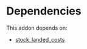 # Dependencies

This addon depends on:

- [stock_landed_costs](https://github.com/bringout/oca-ocb-warehouse)

